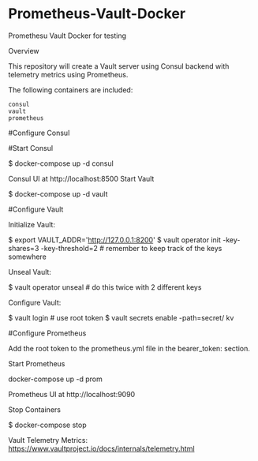 # Prometheus-Vault-Docker
Promethesu Vault Docker for testing

Overview

This repository will create a Vault server using Consul backend with telemetry metrics using Prometheus.

The following containers are included:

    consul
    vault
    prometheus

#Configure Consul

#Start Consul

$ docker-compose up -d consul

Consul UI at http://localhost:8500
Start Vault

$ docker-compose up -d vault

#Configure Vault

Initialize Vault:

$ export VAULT_ADDR='http://127.0.0.1:8200'
$ vault operator init -key-shares=3 -key-threshold=2 # remember to keep track of the keys somewhere

Unseal Vault:

$ vault operator unseal # do this twice with 2 different keys

Configure Vault:

$ vault login # use root token
$ vault secrets enable -path=secret/ kv

#Configure Prometheus

Add the root token to the prometheus.yml file in the bearer_token: section.

Start Prometheus

docker-compose up -d prom

Prometheus UI at http://localhost:9090

Stop Containers

$ docker-compose stop

Vault Telemetry Metrics: https://www.vaultproject.io/docs/internals/telemetry.html
